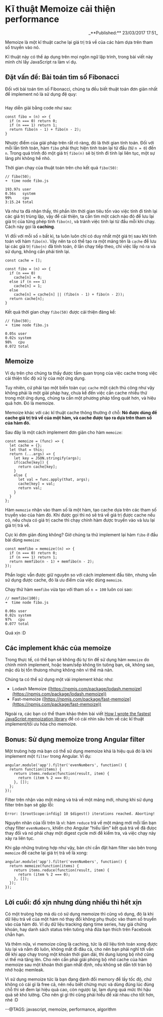 # Kĩ thuật Memoize cải thiện performance

<div style="text-align: right">
_**Published:** 23/03/2017 17:51_
</div>

Memoize là một kĩ thuật cache lại giá trị trả về của các hàm dựa trên tham số truyền vào nó.

Kĩ thuật này có thể áp dụng trên mọi ngôn ngữ lập trình, trong bài viết này mình chỉ lấy JavaScript ra làm ví dụ.

## Đặt vấn đề: Bài toán tìm số Fibonacci

Đối với bài toán tìm số Fibonacci, chúng ta đều biết thuật toán đơn giản nhất để implement nó là sử dụng đệ quy:

<math>
F_{n}=F_{n-1}+F_{n-2}
</math>

Hay diễn giải bằng code như sau:

```
const fibo = (n) => {
  if (n === 0) return 0;
  if (n === 1) return 1;
  return fibo(n - 1) + fibo(n - 2);
}
```

Nhược điểm của giải pháp trên rất rõ ràng, đó là thời gian tính toán. Đối với mỗi lần tính toán, hàm `fibo` phải thực hiện tính toán lại từ đầu (từ `n = 0`) đến `n`. Trong quá trình đó một giá trị `fibo(n)` sẽ bị tính đi tính lại liên tục, một sự lãng phí không hề nhỏ.

Thời gian chạy của thuật toán trên cho kết quả `fibo(50)`:

```
// fibo(50);
➜  time node fibo.js

193.97s user 
0.56s   system 
99%     cpu 
3:15.24 total
```

Và như ta đã nhận thấy, thì phần lớn thời gian tiêu tốn vào việc tính đi tính lại các giá trị trùng lặp, vậy để cải thiện, ta cần tìm một cách nào đó để lưu lại giá trị của từng phép tính `fibo(n)`, và tránh việc tính lại từ đầu mỗi khi chạy. Cách này gọi là **caching**.

Vì đối với mỗi số `n` bất kì, ta luôn luôn chỉ có duy nhất một giá trị sau khi tính toán với hàm `fibo(n)`. Vậy nên ta có thể tạo ra một mảng tên là `cache` để lưu lại các giá trị `fibo(n)` đã tính toán, ở lần chạy tiếp theo, chỉ việc lấy nó ra và sử dụng, không cần phải tính lại.

```
const cache = [];

const fibo = (n) => {
  if (n === 0) 
    cache[n] = 0;
  else if (n === 1) 
    cache[n] = 1;
  else 
    cache[n] = cache[n] || (fibo(n - 1) + fibo(n - 2));
  return cache[n];
}
```

Kết quả thời gian chạy `fibo(50)` được cải thiện đáng kể:

```
// fibo(50);
➜  time node fibo.js

0.05s user 
0.02s system 
98%   cpu 
0.072 total
```

## Memoize

Ví dụ trên cho chúng ta thấy được tầm quan trọng của việc cache trong việc cải thiện tốc độ xử lý của một ứng dụng.

Tuy nhiên, cứ phải tạo một biến toàn cục `cache` một cách thủ công như vậy không phải là một giải pháp hay, chưa kể đến việc cần cache nhiều thứ trong một ứng dụng, chúng ta cần một phương pháp tổng quát hơn, và hiệu quả hơn. Đó là memoize.

Memoize khác với các kĩ thuật cache thông thường ở chỗ: **Nó được dùng để cache giá trị trả về của một hàm, và cache được tạo ra dựa trên tham số của hàm đó.**

Sau đây là một cách implement đơn giản cho hàm `memoize`:

```
const memoize = (func) => {
  let cache = {};
  let that = this;
  return (...args) => {
    let key = JSON.stringify(args);
    if(cache[key]) {
      return cache[key];
    }
    else {
      let val = func.apply(that, args);
      cache[key] = val;
      return val;
    }
  }
};
```

Hàm `memozie` nhận vào tham số là một hàm, tạo cache dựa trên các tham số truyền vào của hàm đó. Khi được gọi thì nó sẽ trả về giá trị được cache nếu có, nếu chưa có giá trị cache thì chạy chính hàm được truyền vào và lưu lại giá trị trả về.

Cực kì đơn giản đúng không? Giờ chúng ta thử implement lại hàm `fibo` ở đầu bài dùng `memoize`:

```
const memfibo = memoize((n) => {
  if (n === 0) return 0;
  if (n === 1) return 1;
  return memfibo(n - 1) + memfibo(n - 2);
});
```

Phần logic vẫn được giữ nguyên so với cách implement đầu tiên, nhưng vẫn sử dụng được cache, đó là ưu điểm của việc dùng `memoize`.

Chạy thử hàm `memfibo` vừa tạo với tham số `n = 100` luôn coi sao:

```
// memfibo(100);
➜  time node fibo.js

0.06s user 
0.02s system 
97%   cpu 
0.077 total
```

Quá xịn :D

## Các implement khác của memoize

Trong thực tế, có thể bạn sẽ không đủ tự tin để sử dụng hàm `memoize` do chính mình implement, hoặc team/sếp không tin tưỏng bạn, ok, không sao, mặc dù bị tổn thưong nhưng không nên vì thế mà nản.

Chúng ta có thể sử dụng một vài implement khác như:


- Lodash Memoize ([https://npmjs.com/package/lodash.memoize](https://npmjs.com/package/lodash.memoize))
- Fast-memoize ([https://npmjs.com/package/fast-memoize](https://npmjs.com/package/fast-memoize))

Ngoài ra, các bạn có thể tham khảo thêm bài viết [How I wrote the fastest JavaScript memoization library](https://community.risingstack.com/the-worlds-fastest-javascript-memoization-library/) để có cái nhìn sâu hơn về các kĩ thuật implement/tối ưu hóa cho memoize.

## Bonus: Sử dụng memoize trong Angular filter

Một trưòng hợp mà bạn có thể sử dụng memoize khá là hiệu quả đó là khi implement một `filter` trong Angular. Ví dụ:

```
angular.module('app').filter('evenNumbers', function() {
  return function(items) {
    return items.reduce(function(result, item) {
      return (item % 2 === 0);
    }, []);
  };
});
```

Filter trên nhận vào một mảng và trả về một mảng mới, nhưng khi sử dụng filter trên bạn sẽ gặp lỗi:

```
Error: [$rootScope:infdig] 10 $digest() iterations reached. Aborting!
```

Nguyên nhân của lỗi trên là vì: hàm `reduce` trả về một mảng mới mỗi lần bạn chạy filter `evenNumbers`, khiến cho Angular "hiểu lầm" kết quả trả về đã đưọc thay đổi và nó phải chạy một digest cycle mới để kiểm tra, và việc chạy này xảy ra liên tục.

Khi gặp những trưòng hợp như vậy, bản chỉ cần đặt hàm filter vào bên trong `memoize` để cache lại giá trị trả về là xong:

```
angular.module('app').filter('evenNumbers', function() {
  return memoize(function(items) {
    return items.reduce(function(result, item) {
      return (item % 2 === 0);
    }, []);
  });
});
```

## Lời cuối: đồ xịn nhưng dùng nhiều thì hết xịn

Có một trưòng hợp mà dù có sử dụng memoize thì cũng vô dụng, đó là khi dữ liệu trả về của một hàm nó thay đổi không phụ thuộc vào tham số truyền vào của hàm đó. Ví dụ dữ liệu tracking dạng time series, hay giá chứng khoán, hay danh sách status trên tưòng nhà đứa bạn thích trên Facebook chẳn hạn.

Và thêm nữa, vì memoize cũng là caching, tức là dữ liệu tính toán xong được lưu lại và nằm đó luôn, không mất đi đâu cả, cho nên bạn phải nghĩ tới vấn đề khi app chạy trong một khoản thời gian dài, thì dung lưọng bộ nhớ cũng vì thế mà tăng lên. Cho nên cần phải giải phóng bộ nhớ cache của hàm memoize sau một khoản thời gian nhất định, nếu không sẽ dẫn tới tràn bộ nhớ hoặc memleak.

Vì sử dụng memoize tức là bạn đang đánh đổi memory để lấy tốc độ, chứ không có cái gì là free cả, nên nếu biết chừng mực và dùng đúng lúc đúng chỗ thì sẽ đem lại hiệu quả cao, còn ngược lại, lạm dụng quá mức thì hậu quả sẽ khó lường. Cho nên gì gì thì cũng phải hiểu để xài nhau cho tốt hơn, nhé :D 

--@TAGS: javascript, memoize, performance, algorithm
